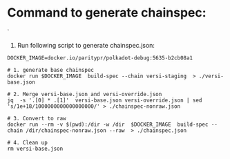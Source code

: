 # Command to generate chainspec:
`
 1. Run following script to generate chainspec.json:
```
DOCKER_IMAGE=docker.io/paritypr/polkadot-debug:5635-b2cb08a1

# 1. generate base chainspec  
docker run $DOCKER_IMAGE  build-spec --chain versi-staging  > ./versi-base.json

# 2. Merge versi-base.json and versi-override.json
jq  -s '.[0] * .[1]'  versi-base.json versi-override.json | sed 's/1e+18/1000000000000000000/' > ./chainspec-nonraw.json

# 3. Convert to raw 
docker run --rm -v $(pwd):/dir -w /dir  $DOCKER_IMAGE  build-spec --chain /dir/chainspec-nonraw.json --raw  > ./chainspec.json

# 4. Clean up
rm versi-base.json

```